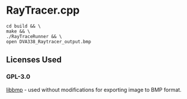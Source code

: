 # RayTracer.cpp

```
cd build && \
make && \
./RayTraceRunner && \
open DVA338_Raytracer_output.bmp
```

## Licenses Used

### GPL-3.0

[libbmp](https://github.com/marc-q/libbmp/tree/66bec6d7daf254e6dc07d55c9383fd68276a6a39) - used without modifications for exporting image to BMP format.
